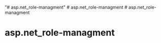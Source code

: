 "# asp.net_role-managment" 
#   a s p . n e t _ r o l e - m a n a g m e n t  
 # asp.net_role-managment
# asp.net_role-managment

